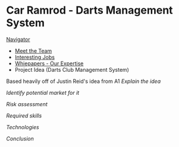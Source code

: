 # Car Ramrod - Darts Management System

[Navigator](#)
- [Meet the Team](./team.md)
- [Interesting Jobs](./jobs.md)
- [Whiepapers - Our Expertise](./reports.md)
- Project Idea (Darts Club Management System)

Based heavily off of Justin Reid's idea from A1
*Explain the idea*

*Identify potential market for it*

*Risk assessment*

*Required skills*

*Technologies*

*Conclusion*
